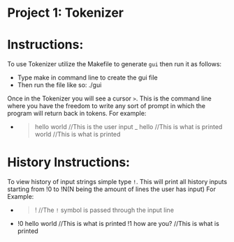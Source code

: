 Project 1: Tokenizer
====================
# Instructions:

To use Tokenizer utilize the Makefile to generate `gui` then run it as
follows:
- Type make in command line to create the gui file 
- Then run the file like so: ./gui

Once in the Tokenizer you will see a cursor `>`. This is the command line
where you have the freedom to write any sort of prompt in which the program
will return back in tokens. For example:
- > hello world //This is the user input
_ hello	  	//This is what is printed
  world		//This is what is printed
  > 

# History Instructions:

To view history of input strings simple type `!`. This will print all history
inputs starting from !0 to !N(N being the amount of lines the user has input)
For Example:
- > !			//The `!` symbol is passed through the input line
- !0 hello world      	//This is what is printed
  !1 how are you?	//This is what is printed
